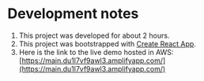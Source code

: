 # Development notes

1. This project was developed for about 2 hours.
2. This project was bootstrapped with [Create React App](https://github.com/facebook/create-react-app).
3. Here is the link to the live demo hosted in AWS:
   [https://main.du1l7vf9awl3.amplifyapp.com/](https://main.du1l7vf9awl3.amplifyapp.com/)

